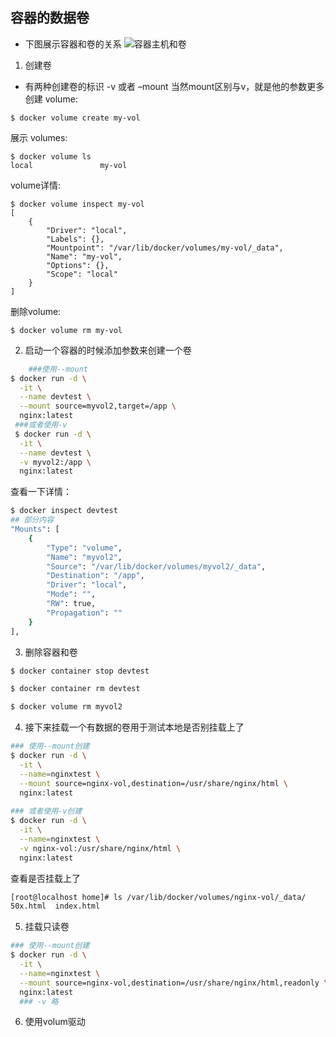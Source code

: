 ## 容器的数据卷
* 下图展示容器和卷的关系
![容器主机和卷](/docker/image/types-of-mounts-volume.png)
1. 创建卷
* 有两种创建卷的标识 -v 或者 –mount 当然mount区别与v，就是他的参数更多
创建 volume:
```
$ docker volume create my-vol
```
展示 volumes:
```
$ docker volume ls
local               my-vol
```
volume详情:
```
$ docker volume inspect my-vol
[
    {
        "Driver": "local",
        "Labels": {},
        "Mountpoint": "/var/lib/docker/volumes/my-vol/_data",
        "Name": "my-vol",
        "Options": {},
        "Scope": "local"
    }
]
```
删除volume:
```
$ docker volume rm my-vol
```
2. 启动一个容器的时候添加参数来创建一个卷
```sh
	###使用--mount
$ docker run -d \
  -it \
  --name devtest \
  --mount source=myvol2,target=/app \
  nginx:latest
 ###或者使用-v
 $ docker run -d \
  -it \
  --name devtest \
  -v myvol2:/app \
  nginx:latest
```
查看一下详情：
```sh
$ docker inspect devtest
## 部分内容
"Mounts": [
    {
        "Type": "volume",
        "Name": "myvol2",
        "Source": "/var/lib/docker/volumes/myvol2/_data",
        "Destination": "/app",
        "Driver": "local",
        "Mode": "",
        "RW": true,
        "Propagation": ""
    }
],
```
3. 删除容器和卷
```sh
$ docker container stop devtest

$ docker container rm devtest

$ docker volume rm myvol2
```
4. 接下来挂载一个有数据的卷用于测试本地是否别挂载上了
```sh
### 使用--mount创建
$ docker run -d \
  -it \
  --name=nginxtest \
  --mount source=nginx-vol,destination=/usr/share/nginx/html \
  nginx:latest
  
### 或者使用-v创建
$ docker run -d \
  -it \
  --name=nginxtest \
  -v nginx-vol:/usr/share/nginx/html \
  nginx:latest
```
查看是否挂载上了
```sh
[root@localhost home]# ls /var/lib/docker/volumes/nginx-vol/_data/
50x.html  index.html
```
5. 挂载只读卷
```sh
### 使用--mount创建
$ docker run -d \
  -it \
  --name=nginxtest \
  --mount source=nginx-vol,destination=/usr/share/nginx/html,readonly \
  nginx:latest
  ### -v 略
```
6. 使用volum驱动


